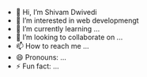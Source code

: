 - 👋 Hi, I’m Shivam Dwivedi
- 👀 I’m interested in web developmengt
- 🌱 I’m currently learning ...
- 💞️ I’m looking to collaborate on ...
- 📫 How to reach me ...
- 😄 Pronouns: ...
- ⚡ Fun fact: ...

<!---
luckyshivd/luckyshivd is a ✨ special ✨ repository because its `README.md` (this file) appears on your GitHub profile.
You can click the Preview link to take a look at your changes.
--->
